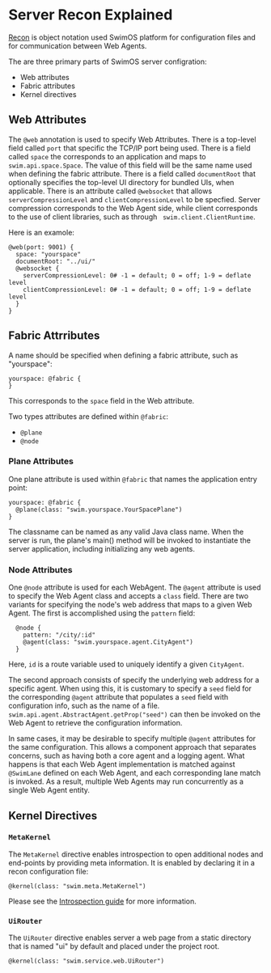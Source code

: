 # Server Recon Explained

<a href="http://docs.swim.ai/js/latest/modules/_swim_recon.html" target="_target">Recon</a> is object notation used SwimOS platform for configuration files and for communication between Web Agents.

The are three primary parts of SwimOS server configration:
- Web attributes
- Fabric attributes
- Kernel directives

## Web Attributes

The `@web` annotation is used to specify Web Attributes. 
There is a top-level field called `port` that specific the TCP/IP port being used.
There is a field called `space` the corresponds to an application and maps to `swim.api.space.Space`.
The value of this field will be the same name used when defining the fabric attribute.
There is a field called `documentRoot` that optionally specifies the top-level UI directory for bundled UIs, when applicable.
There is an attribute called `@websocket` that allows `serverCompressionLevel` and `clientCompressionLevel` to be specfied.
Server compression corresponds to the Web Agent side, while client corresponds to the use of client libraries, such as through ` swim.client.ClientRuntime`.

Here is an examole:

```
@web(port: 9001) {
  space: "yourspace"
  documentRoot: "../ui/"
  @websocket {
    serverCompressionLevel: 0# -1 = default; 0 = off; 1-9 = deflate level
    clientCompressionLevel: 0# -1 = default; 0 = off; 1-9 = deflate level
  }
}
```

## Fabric Attrributes

A name should be specified when defining a fabric attribute, such as "yourspace":

```
yourspace: @fabric {
}
```

This corresponds to the `space` field in the Web attribute.

Two types attributes are defined within `@fabric`:

- `@plane`
- `@node`

### Plane Attributes

One plane attribute is used within `@fabric` that names the application entry point:

```
yourspace: @fabric {
  @plane(class: "swim.yourspace.YourSpacePlane")
}
```

The classname can be named as any valid Java class name. When the server is run, the plane's main() method will be invoked to instantiate the server application, including initializing any web agents.

### Node Attributes

One `@node` attribute is used for each WebAgent. The `@agent` attribute is used to specify the Web Agent class and accepts a `class` field. There are two variants for specifying the node's web address that maps to a given Web Agent. The first is accomplished using the `pattern` field:

```
  @node {
    pattern: "/city/:id"
    @agent(class: "swim.yourspace.agent.CityAgent")
  }
```

Here, `id` is a route variable used to uniquely identify a given `CityAgent`.

The second approach consists of specify the underlying web address for a specific agent. When using this, it is customary to specify a `seed` field for the corresponding `@agent` attribute that populates a `seed` field with configuration info, such as the name of a file. `swim.api.agent.AbstractAgent.getProp("seed")` can then be invoked on the Web Agent to retrieve the configuration information.

In same cases, it may be desirable to specify multiple `@agent` attributes for the same configuration. This allows a component approach that separates concerns, such as having both a core agent and a logging agent. What happens is that each Web Agent implementation is matched against `@SwimLane` defined on each Web Agent, and each corresponding lane match is invoked. As a result, multiple Web Agents may run concurrently as a single Web Agent entity.

## Kernel Directives

### `MetaKernel`

The `MetaKernel` directive enables introspection to open additional nodes and end-points by providing meta information. It is enabled by declaring it in a recon configuration file:

```
@kernel(class: "swim.meta.MetaKernel")
```

Please see the <a href="https://www.swimos.org/guides/introspection.html" target="_blank">Introspection guide</a> for more information.

### `UiRouter`

The `UiRouter` directive enables server a web page from a static directory that is named "ui" by default and placed under the project root.

```
@kernel(class: "swim.service.web.UiRouter")
```
